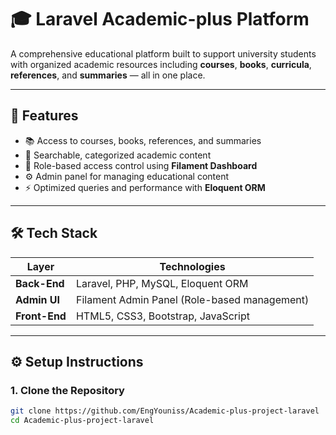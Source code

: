 # 🎓 Laravel Academic-plus Platform

A comprehensive educational platform built to support university students with organized academic resources including **courses**, **books**, **curricula**, **references**, and **summaries** — all in one place.

---

## 🚀 Features

- 📚 Access to courses, books, references, and summaries
- 🔎 Searchable, categorized academic content
- 🔐 Role-based access control using **Filament Dashboard**
- ⚙️ Admin panel for managing educational content
- ⚡ Optimized queries and performance with **Eloquent ORM**

---

## 🛠️ Tech Stack

| Layer         | Technologies                                               |
|---------------|------------------------------------------------------------|
| **Back-End**  | Laravel, PHP, MySQL, Eloquent ORM                          |
| **Admin UI**  | Filament Admin Panel (Role-based management)               |
| **Front-End** | HTML5, CSS3, Bootstrap, JavaScript                         |

---

## ⚙️ Setup Instructions

### 1. Clone the Repository

```bash
git clone https://github.com/EngYouniss/Academic-plus-project-laravel
cd Academic-plus-project-laravel
